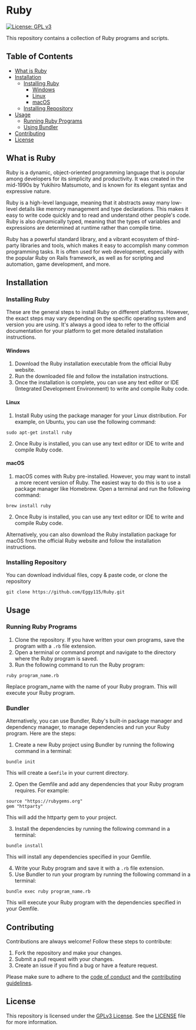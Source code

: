# Ruby

[![License: GPL v3](https://img.shields.io/badge/License-GPLv3-blue.svg)](https://www.gnu.org/licenses/gpl-3.0)

This repository contains a collection of Ruby programs and scripts.

## Table of Contents
- [What is Ruby](#what-is-ruby)   
- [Installation](#installation)
  - [Installing Ruby](#installing-ruby)    
    - [Windows](#windows)
    - [Linux](#linux)
    - [macOS](#macOS)  
  - [Installing Repository](#installing-repository)  
- [Usage](#usage)
  - [Running Ruby Programs](#running-ruby-programs)
  - [Using Bundler](#using-bundler)
- [Contributing](#contributing)
- [License](#license)

## What is Ruby

Ruby is a dynamic, object-oriented programming language that is popular among developers for its simplicity and productivity. It was created in the mid-1990s by Yukihiro Matsumoto, and is known for its elegant syntax and expressive nature.

Ruby is a high-level language, meaning that it abstracts away many low-level details like memory management and type declarations. This makes it easy to write code quickly and to read and understand other people's code. Ruby is also dynamically typed, meaning that the types of variables and expressions are determined at runtime rather than compile time.

Ruby has a powerful standard library, and a vibrant ecosystem of third-party libraries and tools, which makes it easy to accomplish many common programming tasks. It is often used for web development, especially with the popular Ruby on Rails framework, as well as for scripting and automation, game development, and more.

## Installation

### Installing Ruby

These are the general steps to install Ruby on different platforms. However, the exact steps may vary depending on the specific operating system and version you are using. It's always a good idea to refer to the official documentation for your platform to get more detailed installation instructions.

#### Windows

1. Download the Ruby installation executable from the official Ruby website.
2. Run the downloaded file and follow the installation instructions.
3. Once the installation is complete, you can use any text editor or IDE (Integrated Development Environment) to write and compile Ruby code.

#### Linux

1. Install Ruby using the package manager for your Linux distribution. For example, on Ubuntu, you can use the following command:

```
sudo apt-get install ruby
```

2. Once Ruby is installed, you can use any text editor or IDE to write and compile Ruby code.

#### macOS

1. macOS comes with Ruby pre-installed. However, you may want to install a more recent version of Ruby. The easiest way to do this is to use a package manager like Homebrew. Open a terminal and run the following command:

```
brew install ruby
```

2. Once Ruby is installed, you can use any text editor or IDE to write and compile Ruby code.

Alternatively, you can also download the Ruby installation package for macOS from the official Ruby website and follow the installation instructions.

### Installing Repository

You can download individual files, copy & paste code, or clone the repository

```
git clone https://github.com/Eggy115/Ruby.git
```
      
## Usage

### Running Ruby Programs

1. Clone the repository. If you have written your own programs, save the program with a `.rb` file extension.
2. Open a terminal or command prompt and navigate to the directory where the Ruby program is saved.
3. Run the following command to run the Ruby program:

```
ruby program_name.rb
```

Replace program_name with the name of your Ruby program.
This will execute your Ruby program.


### Bundler

Alternatively, you can use Bundler, Ruby's built-in package manager and dependency manager, to manage dependencies and run your Ruby program. Here are the steps:

1. Create a new Ruby project using Bundler by running the following command in a terminal:

```
bundle init
```

This will create a `Gemfile` in your current directory.

2. Open the Gemfile and add any dependencies that your Ruby program requires. For example:

```
source "https://rubygems.org"
gem "httparty"
```

This will add the httparty gem to your project.

3. Install the dependencies by running the following command in a terminal:

```
bundle install
```

This will install any dependencies specified in your Gemfile.

4. Write your Ruby program and save it with a `.rb` file extension.
5. Use Bundler to run your program by running the following command in a terminal:

```
bundle exec ruby program_name.rb
```

This will execute your Ruby program with the dependencies specified in your Gemfile.

## Contributing

Contributions are always welcome! Follow these steps to contribute:

1. Fork the repository and make your changes. 
2. Submit a pull request with your changes.
3. Create an issue if you find a bug or have a feature request.

Please make sure to adhere to the [code of conduct](CODE_OF_CONDUCT.md) and the [contributing guidelines](CONTRIBUTING.md).

## License

This repository is licensed under the [GPLv3 License](https://www.gnu.org/licenses/gpl-3.0.html). See the [LICENSE](LICENSE) file for more information.
